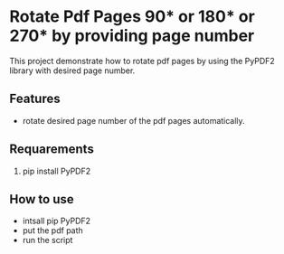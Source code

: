 # Rotate Pdf Pages 90* or 180* or 270* by providing page number

This project demonstrate how to rotate pdf pages by using the PyPDF2 library with desired page number.

## Features 
 
 * rotate desired page number of the pdf pages automatically.


## Requarements

1. pip install PyPDF2

## How to use 
 * intsall pip PyPDF2
 * put the pdf path 
 * run the script 
